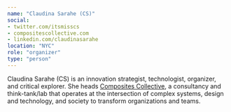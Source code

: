 ```yaml
---
name: "Claudina Sarahe (CS)"
social: 
- twitter.com/itsmisscs
- compositescollective.com
- linkedin.com/claudinasarahe
location: "NYC"
role: "organizer"
type: "person"
---
```


Claudina Sarahe (CS) is an innovation strategist, technologist, organizer, and critical explorer. She heads [Composites Collective](compositescollective.com), a consultancy and think-tank/lab that operates at the intersection of complex systems, design and technology, and society to transform organizations and teams. 
